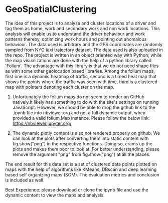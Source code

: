 # GeoSpatialClustering

The idea of this project is to analyse and cluster locations of a driver and tag them as home, work and secondary work and non work locations. This analysis will enable us to understand the driver behaviour and work patterns thereby, optimizing work hours and pointing out anomalous behaviour. The data used is arbitrary and the GPS coordinates are randomly sampled from NYC taxi trajectory dataset. The data used is also uploaded in the repo. The project is written in an object oriented way with Python; while the map visualizations are done with the help of a python library called 'Folium'. The advantage with this library is that we do not need shape files as with some other geolocation based libraries. Among the folium maps, first one is a dynamic heatmap of traffic, second is a timed heat map that shows the points where the traffic was seen with time, third is a clustered map with pointers denoting each cluster on the map.
1. Unfortunately the folium maps do not seem to render on GitHub natively.It likely has something to do with the site's settings on running JavaScript. However, we should be able to drop the github link to the .ipynb file into nbviewer.org and get a full dynamic output, when provided a valid folium.Map instance. Please follow the below link:
https://nbviewer.jupyter.org/

2. The dynamic plotly content is also not rendered properly on github. We can look at the plots after converting them into static content with fig.show("png") in the respective functions. Doing so, crams up the plots and makes them poor to look at. For better understanding, please remove the argument "png" from fig.show("png") at all the places.

The end result for this data set is a set of clustered data points plotted on maps with the help of algorithms like KMeans, DBscan and deep learning based self organizing maps (SOM). The evaluation metrics and conclusion is included as well.

Best Experience: please download or clone the ipynb file and use the dynamic content to view the maps and analysis.
